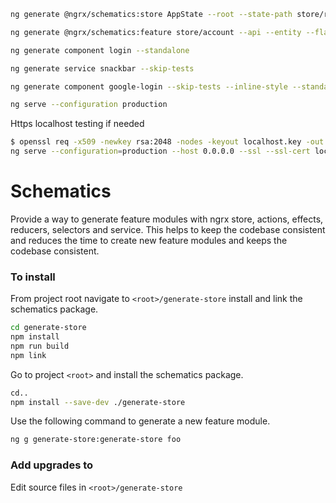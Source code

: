 ```bash
ng generate @ngrx/schematics:store AppState --root --state-path store/root --minimal --skip-tests --defaults
```

```bash
ng generate @ngrx/schematics:feature store/account --api --entity --flat false --skip-tests --defaults
```

```bash
ng generate component login --standalone
```

```bash
ng generate service snackbar --skip-tests
```

```bash
ng generate component google-login --skip-tests --inline-style --standalone
```

```bash
ng serve --configuration production
```

Https localhost testing if needed

```bash
$ openssl req -x509 -newkey rsa:2048 -nodes -keyout localhost.key -out localhost.crt -days 9999 -subj "//CN=localhost"
ng serve --configuration=production --host 0.0.0.0 --ssl --ssl-cert localhost.crt --ssl-key localhost.key
```

# Schematics

Provide a way to generate feature modules with ngrx store, actions, effects, reducers, selectors and service. This helps to keep the codebase consistent and reduces the time to create new feature modules and keeps the codebase consistent.

### To install

From project root navigate to `<root>/generate-store` install and link the schematics package.

```bash
cd generate-store
npm install
npm run build
npm link
```

Go to project `<root>` and install the schematics package.

```bash
cd..
npm install --save-dev ./generate-store
```

Use the following command to generate a new feature module.

```bash
ng g generate-store:generate-store foo
```

### Add upgrades to

Edit source files in `<root>/generate-store`
